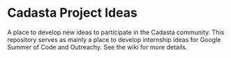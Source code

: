 # Cadasta Project Ideas
A place to develop new ideas to participate in the Cadasta community. This repository serves as mainly a place to develop internship ideas for Google Summer of Code and Outreachy. See the wiki for more details. 
